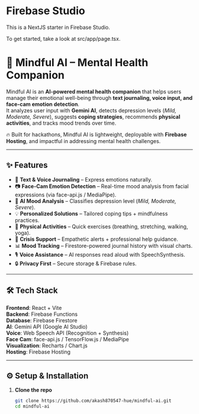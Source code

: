# Firebase Studio

This is a NextJS starter in Firebase Studio.

To get started, take a look at src/app/page.tsx.


# 🧠 Mindful AI – Mental Health Companion  

Mindful AI is an **AI-powered mental health companion** that helps users manage their emotional well-being through **text journaling, voice input, and face-cam emotion detection**.  
It analyzes user input with **Gemini AI**, detects depression levels (*Mild, Moderate, Severe*), suggests **coping strategies**, recommends **physical activities**, and tracks mood trends over time.  

🔥 Built for hackathons, Mindful AI is lightweight, deployable with **Firebase Hosting**, and impactful in addressing mental health challenges.  

---

## ✨ Features  

- 📝 **Text & Voice Journaling** – Express emotions naturally.  
- 📷 **Face-Cam Emotion Detection** – Real-time mood analysis from facial expressions (via face-api.js / MediaPipe).  
- 🤖 **AI Mood Analysis** – Classifies depression level (*Mild, Moderate, Severe*).  
- 💡 **Personalized Solutions** – Tailored coping tips + mindfulness practices.  
- 🏃 **Physical Activities** – Quick exercises (breathing, stretching, walking, yoga).  
- 🚨 **Crisis Support** – Empathetic alerts + professional help guidance.  
- 📊 **Mood Tracking** – Firestore-powered journal history with visual charts.  
- 🎙️ **Voice Assistance** – AI responses read aloud with SpeechSynthesis.  
- 🔒 **Privacy First** – Secure storage & Firebase rules.  

---

## 🛠 Tech Stack  

**Frontend**: React + Vite  
**Backend**: Firebase Functions  
**Database**: Firebase Firestore  
**AI**: Gemini API (Google AI Studio)  
**Voice**: Web Speech API (Recognition + Synthesis)  
**Face Cam**: face-api.js / TensorFlow.js / MediaPipe  
**Visualization**: Recharts / Chart.js  
**Hosting**: Firebase Hosting  

---

## ⚙️ Setup & Installation  

1. **Clone the repo**  
   ```bash
   git clone https://github.com/akash870547-hue/mindful-ai.git
   cd mindful-ai
